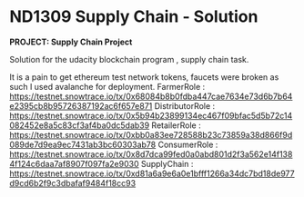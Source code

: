 # ND1309 Supply Chain - Solution

**PROJECT: Supply Chain Project**

Solution for the udacity blockchain program , supply chain task.

It is a pain to get ethereum test network tokens, faucets were broken as such I used avalanche for deployment.
FarmerRole : https://testnet.snowtrace.io/tx/0x68084b8b0fdba447cae7634e73d6b7b64e2395cb8b95726387192ac6f657e871
DistributorRole : https://testnet.snowtrace.io/tx/0x5b94b23899134ec467f09bfac5d5b72c14082452e8a5c83cf3af4ba0dc5dab39
RetailerRole : https://testnet.snowtrace.io/tx/0xbb0a83ee728588b23c73859a38d866f9d089de7d9ea9ec7431ab3bc60303ab78
ConsumerRole : https://testnet.snowtrace.io/tx/0x8d7dca99fed0a0abd801d2f3a562e14f1384f124c6daa7af8907f097fa2e9030
SupplyChain : https://testnet.snowtrace.io/tx/0xd81a6a9e6a0e1bfff1266a34dc7bd18de977d9cd6b2f9c3dbafaf9484f18cc93
